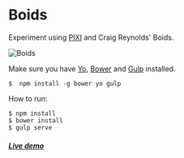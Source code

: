# Boids
Experiment using [PIXI][pixi] and Craig Reynolds' Boids.

![Boids](http://puga.com.br/play/boids/images/boids.png)

Make sure you have [Yo][yo], [Bower][bower] and [Gulp][gulp] installed.

	$  npm install -g bower yo gulp

How to run:

	$ npm install
	$ bower install
	$ gulp serve


##### [Live demo][demo]


[boids]: https://en.wikipedia.org/wiki/Boids
[bower]: http://bower.io
[demo]: http://lexicalgap.com.au/playground/boids/
[gulp]: http://gulpjs.com
[pixi]: http://www.pixijs.com/
[yo]: http://yeoman.io/
